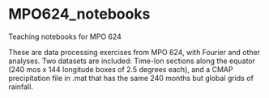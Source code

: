 # MPO624_notebooks
Teaching notebooks for MPO 624

These are data processing exercises from MPO 624, with Fourier and other analyses. Two datasets are included: Time-lon sections along the equator (240 mos x 144 longitude boxes of 2.5 degrees each), and a CMAP precipitation file in .mat that has the same 240 months but global grids of rainfall. 
